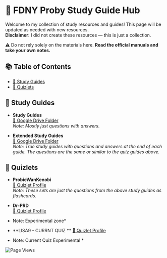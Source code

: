 # 🚒 FDNY Proby Study Guide Hub

Welcome to my collection of study resources and guides! This page will be updated as needed with new resources.  
**Disclaimer:** I did not create these resources — this is just a collection.  

⚠️ Do not rely solely on the materials here. **Read the official manuals and take your own notes.**


## 📚 Table of Contents
- [📄 Study Guides](#study-guides)
- [🧠 Quizlets](#quizlets)


## 📄 Study Guides

- **Study Guides**  
  [🔗 Google Drive Folder](https://drive.google.com/drive/folders/1KdUjpUIhk5Xx2tN3zrHBtFJZqs7q0gqC?usp=share_link)  
  *Note: Mostly just questions with answers.*

- **Extended Study Guides**  
  [🔗 Google Drive Folder](https://drive.google.com/drive/folders/16lL_Vufx-rdeVvaPmDyo-TNibnBwXvw0?usp=sharing)  
  *Note: True study guides with questions and answers at the end of each guide. The questions are the same or similar to the quiz guides above.*


## 🧠 Quizlets

- **ProbieWanKenobi**  
  [🔗 Quizlet Profile](https://quizlet.com/user/ProbieWanKenobi/sets)  
  *Note: These sets are just the questions from the above study guides as flashcards.*
  
- **Dr-PRD**  
  [🔗 Quizlet Profile](https://quizlet.com/user/Dr-PRD/sets)  
 * Note: Experimental zone*

- **LISA9 - CURRNT QUIZ **
  [🔗 Quizlet Profile](https://quizlet.com/1064344569/lisa9-flash-cards/)  
 * Note: Current Quiz Experimental *
  




![Page Views](https://hits.sh/dr-nozzle.github.io/FDNY-Study-Guides.svg)
